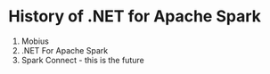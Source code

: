 # History of .NET for Apache Spark

1. Mobius
1. .NET For Apache Spark
1. Spark Connect - this is the future